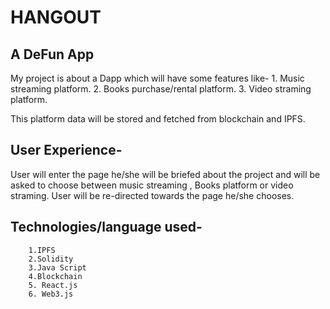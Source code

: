 # HANGOUT
## A DeFun App
My project is about a Dapp which will have some features like-
        1. Music streaming platform.
        2. Books purchase/rental platform.
        3. Video straming platform.
 
 This platform data will be stored and fetched from blockchain and IPFS.
 
 ## User Experience-
 User will enter the page he/she will be briefed about the project and will be asked to choose between music streaming , Books platform or video straming.
 User will be re-directed towards the page he/she chooses. 
 
 ## Technologies/language used-
        1.IPFS
        2.Solidity
        3.Java Script
        4.Blockchain
        5. React.js
        6. Web3.js
